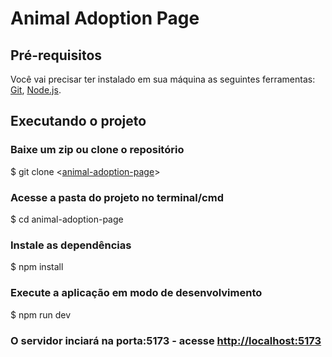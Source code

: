 # Animal Adoption Page
## Pré-requisitos
Você vai precisar ter instalado em sua máquina as seguintes ferramentas:
[Git](https://git-scm.com), [Node.js](https://nodejs.org/en/).

## Executando o projeto

### Baixe um zip ou clone o repositório
$ git clone <[animal-adoption-page](https://github.com/deywidfarias/animal-adoption-page.git)>

### Acesse a pasta do projeto no terminal/cmd
$ cd animal-adoption-page

### Instale as dependências
$ npm install

### Execute a aplicação em modo de desenvolvimento
$ npm run dev

### O servidor inciará na porta:5173 - acesse <http://localhost:5173>
